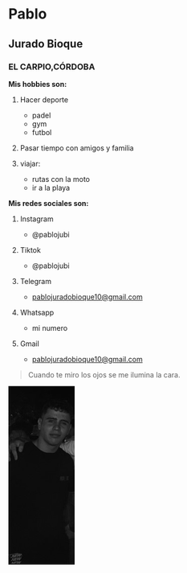 # Pablo

## Jurado Bioque

### EL CARPIO,CÓRDOBA

**Mis hobbies son:**

1. Hacer deporte
   - padel
   - gym
   - futbol
  
2. Pasar tiempo con amigos y familia 
   
3. viajar:
   - rutas con la moto
   - ir a la playa

**Mis redes sociales son:**

1. Instagram 
   - @pablojubi
  
2. Tiktok
   - @pablojubi
  
3. Telegram
   - pablojuradobioque10@gmail.com
  
  
4. Whatsapp
   - mi numero
  
5. Gmail
   - pablojuradobioque10@gmail.com

 > Cuando te miro los ojos se me ilumina la cara. 



![alt](foto.jpg)